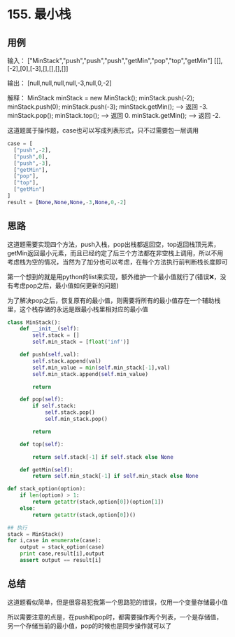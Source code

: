 # 155. 最小栈

## 用例

输入：
["MinStack","push","push","push","getMin","pop","top","getMin"]
[[],[-2],[0],[-3],[],[],[],[]]

输出：
[null,null,null,null,-3,null,0,-2]

解释：
MinStack minStack = new MinStack();
minStack.push(-2);
minStack.push(0);
minStack.push(-3);
minStack.getMin();   --> 返回 -3.
minStack.pop();
minStack.top();      --> 返回 0.
minStack.getMin();   --> 返回 -2.

这道题属于操作题，case也可以写成列表形式，只不过需要包一层调用

```python
case = [
  ["push",-2],
  ["push",0],
  ["push",-3],
  ["getMin"],
  ["pop"],
  ["top"],
  ["getMin"]
]
result = [None,None,None,-3,None,0,-2]

```





## 思路

这道题需要实现四个方法，push入栈，pop出栈都返回空，top返回栈顶元素，getMin返回最小元素，而且已经约定了后三个方法都在非空栈上调用，所以不用考虑栈为空的情况，当然为了加分也可以考虑，在每个方法执行前判断栈长度即可

第一个想到的就是用python的list来实现，额外维护一个最小值就行了(错误❌，没有考虑pop之后，最小值如何更新的问题)

为了解决pop之后，恢复原有的最小值，则需要将所有的最小值存在一个辅助栈里，这个栈存储的永远是跟最小栈里相对应的最小值

```python
class MinStack():
    def __init__(self):
        self.stack = []
        self.min_stack = [float('inf')]

    def push(self,val):
        self.stack.append(val)
        self.min_value = min(self.min_stack[-1],val)
        self.min_stack.append(self.min_value)

        return

    def pop(self):
        if self.stack:
            self.stack.pop()
            self.min_stack.pop()

        return

    def top(self):

        return self.stack[-1] if self.stack else None

    def getMin(self):
        return self.min_stack[-1] if self.min_stack else None

def stack_option(option):
    if len(option) > 1:
        return getattr(stack,option[0])(option[1])
    else:
        return getattr(stack,option[0])()

## 执行
stack = MinStack()
for i,case in enumerate(case):
    output = stack_option(case)
    print case,result[i],output
    assert output == result[i]
```



## 总结

这道题看似简单，但是很容易犯我第一个思路犯的错误，仅用一个变量存储最小值

所以需要注意的点是，在push和pop时，都需要操作两个列表，一个是存储值，另一个存储当前的最小值，pop的时候也是同步操作就可以了

